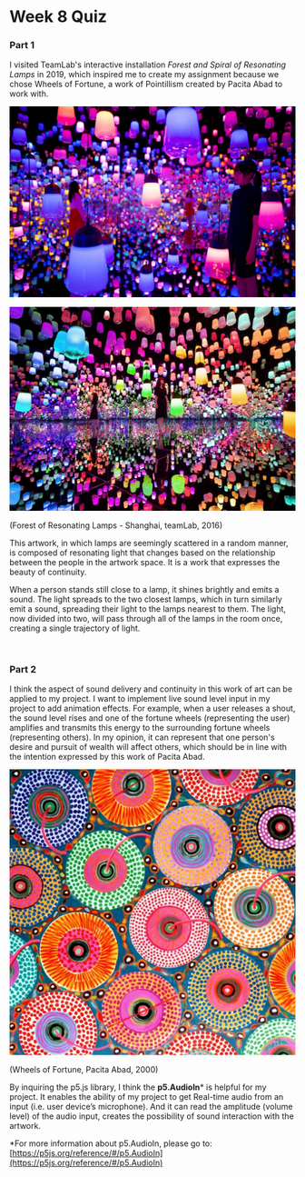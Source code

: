# Week 8 Quiz

### Part 1

I visited TeamLab's interactive installation *Forest and Spiral of Resonating Lamps* in 2019, which inspired me to create my assignment because we chose Wheels of Fortune, a work of Pointillism created by Pacita Abad to work with.

![14529.jpeg](assets/14529.jpeg)

![20939.jpeg](assets/20939.jpeg)

(Forest of Resonating Lamps - Shanghai, teamLab, 2016)

This artwork, in which lamps are seemingly scattered in a random manner, is composed of resonating light that changes based on the relationship between the people in the artwork space. It is a work that expresses the beauty of continuity.

When a person stands still close to a lamp, it shines brightly and emits a sound. The light spreads to the two closest lamps, which in turn similarly emit a sound, spreading their light to the lamps nearest to them. The light, now divided into two, will pass through all of the lamps in the room once, creating a single trajectory of light.

&nbsp;
### Part 2

I think the aspect of sound delivery and continuity in this work of art can be applied to my project. I want to implement live sound level input in my project to add animation effects. For example, when a user releases a shout, the sound level rises and one of the fortune wheels (representing the user) amplifies and transmits this energy to the surrounding fortune wheels (representing others). In my opinion, it can represent that one person's desire and pursuit of wealth will affect others, which should be in line with the intention expressed by this work of Pacita Abad.

![Pacita Abad Wheels of fortune.jpg](assets/Pacita_Abad_Wheels_of_fortune.jpg)

(Wheels of Fortune, Pacita Abad, 2000)

By inquiring the p5.js library, I think the **p5.AudioIn*** is helpful for my project. It enables the ability of my project to get Real-time audio from an input (i.e. user device’s microphone). And it can read the amplitude (volume level) of the audio input, creates the possibility of sound interaction with the artwork.

*For more information about p5.AudioIn, please go to: [https://p5js.org/reference/#/p5.AudioIn](https://p5js.org/reference/#/p5.AudioIn)